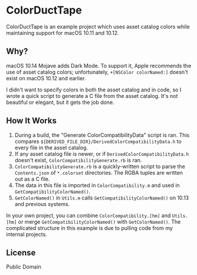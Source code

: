 # ColorDuctTape

ColorDuctTape is an example project which uses asset catalog colors while maintaining support for macOS 10.11 and 10.12.

## Why?

macOS 10.14 Mojave adds Dark Mode. To support it, Apple recommends the use of asset catalog colors; unfortunately,
 `+[NSColor colorNamed:]`  doesn't exist on macOS 10.12 and earlier.
 
 I didn't want to specify colors in both the asset catalog and in code, so I wrote a quick script to generate a C file from the asset catalog.
 It's not beautiful or elegant, but it gets the job done.

## How It Works

1. During a build, the "Generate ColorCompatibilityData" script is ran. This compares `${DERIVED_FILE_DIR}/DerivedColorCompatibilityData.h` to every file in the asset catalog.
2. If any asset catalog file is newer, or if `DerivedColorCompatibilityData.h` doesn't exist,
`ColorCompatibilityGenerate.rb` is ran.
3. `ColorCompatibilityGenerate.rb` is a quickly-written script to parse the `Contents.json` of
`*.colorset` directories. The RGBA tuples are written out as a C file.
4. The data in this file is imported in `ColorCompatibility.m` and used in `GetCompatibilityColorNamed()`.
5. `GetColorNamed()` in `Utils.m` calls `GetCompatibilityColorNamed()` on 10.13 and previous systems.

In your own project, you can combine `ColorCompatibility.[hm]` and `Utils.[hm]` or merge  `GetCompatibilityColorNamed()` with `GetColorNamed()`. The complicated structure in this example is due to pulling code from my internal projects.

## License

Public Domain

